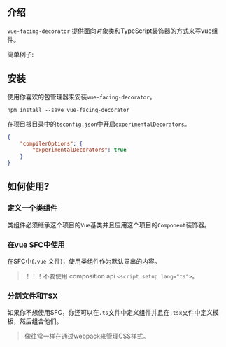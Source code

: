 ## 介绍

`vue-facing-decorator` 提供面向对象类和TypeScript装饰器的方式来写vue组件。

简单例子:

[](./code-what-it-is-example.ts ':include :type=code typescript')

## 安装

使用你喜欢的包管理器来安装`vue-facing-decorator`。

```
npm install --save vue-facing-decorator
```

在项目根目录中的`tsconfig.json`中开启`experimentalDecorators`。

```json
{
    "compilerOptions": {
        "experimentalDecorators": true
    }
}
```

## 如何使用?

### 定义一个类组件

类组件必须继承这个项目的`Vue`基类并且应用这个项目的`Component`装饰器。

[](./code-how-to-use-simplest-class-component.ts ':include :type=code typescript')


### 在vue SFC中使用

在SFC中(`.vue` 文件)，使用类组件作为默认导出的内容。

[](./code-how-to-use-sfc.vue ':include :type=code text')

> ！！！不要使用 composition api `<script setup lang="ts">`。

### 分割文件和TSX

如果你不想使用SFC，你还可以在`.ts`文件中定义组件并且在`.tsx`文件中定义模板，然后组合他们。

> 像往常一样在通过webpack来管理CSS样式。

[](./code-separated-files-tsx/Comp.render.tsx ':include :type=code tsx')

[](./code-separated-files-tsx/Comp.ts ':include :type=code typescript')

[](./code-separated-files-tsx/style.css ':include :type=code css')
